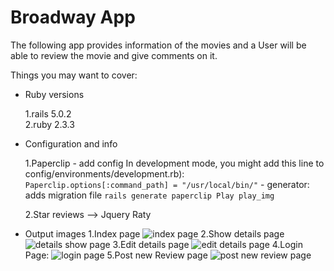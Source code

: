 # Broadway App

 The following app provides information of the movies and a User will be able to review the movie and give comments on it.

Things you may want to cover:

* Ruby versions

  1.rails 5.0.2  
  2.ruby 2.3.3

* Configuration and info

   1.Paperclip
        - add config In development mode, you might add this line to config/environments/development.rb):
        ```Paperclip.options[:command_path] = "/usr/local/bin/"```
        - generator: adds migration file
        ```rails generate paperclip Play play_img```
        
   2.Star reviews -->  Jquery Raty     

* Output images
   1.Index page
    ![index page](https://cloud.githubusercontent.com/assets/19718351/25404909/32d407ba-2a1f-11e7-81cc-8f8bc2f92143.png)
   2.Show details page
    ![details show page](https://cloud.githubusercontent.com/assets/19718351/25404908/32d1b5fa-2a1f-11e7-996c-cd02ec630b10.png)
   3.Edit details page 
    ![edit details page](https://cloud.githubusercontent.com/assets/19718351/25404911/32d7b194-2a1f-11e7-8503-2d20045e60da.png)
   4.Login Page: 
    ![login page](https://cloud.githubusercontent.com/assets/19718351/25404912/32dd1de6-2a1f-11e7-8b31-16e5e5a8a9bf.png)
   5.Post new Review page
    ![post new review page](https://cloud.githubusercontent.com/assets/19718351/25404910/32d46d36-2a1f-11e7-873d-34eeba3b1246.png)

